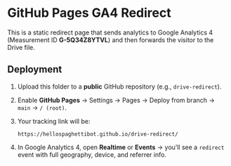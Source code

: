 # GitHub Pages GA4 Redirect

This is a static redirect page that sends analytics to Google Analytics 4 (Measurement ID **G-5Q34Z8YTVL**) and then forwards the visitor to the Drive file.

## Deployment

1. Upload this folder to a **public** GitHub repository (e.g., `drive-redirect`).
2. Enable **GitHub Pages** → Settings → Pages → Deploy from branch → `main` → `/ (root)`.
3. Your tracking link will be:

   ```
   https://hellospaghettibot.github.io/drive-redirect/
   ```

4. In Google Analytics 4, open **Realtime** or **Events** → you’ll see a `redirect` event with full geography, device, and referrer info.
